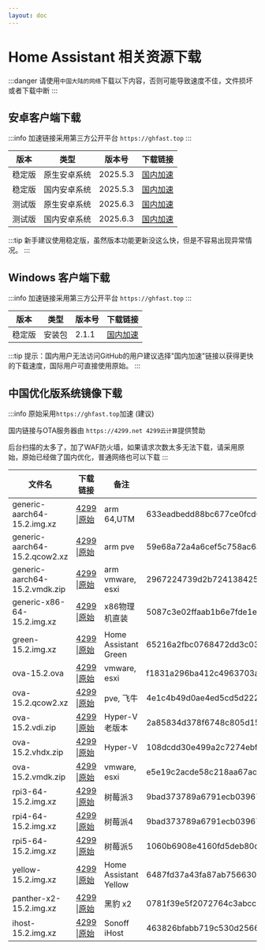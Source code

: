 ```yaml
--- 
layout: doc
---
```


# Home Assistant 相关资源下载
:::danger
请使用`中国大陆的网络`下载以下内容，否则可能导致速度不佳，文件损坏或者下载中断
:::

## 安卓客户端下载
:::info
加速链接采用第三方公开平台 `https://ghfast.top`
:::
> 

| 版本   | 类型       | 版本号  | 下载链接                                                                 |
|--------|------------|---------|--------------------------------------------------------------------------|
| 稳定版 | 原生安卓系统 | 2025.5.3 | [国内加速](https://ghfast.top/https://github.com/home-assistant/android/releases/download/2025.5.3/app-full-release.apk)  |
| 稳定版 | 国内安卓系统 | 2025.5.3 | [国内加速](https://ghfast.top/https://github.com/home-assistant/android/releases/download/2025.5.3/app-minimal-release.apk) |
| 测试版 | 原生安卓系统| 2025.6.3 | [国内加速](https://ghfast.top/https://github.com/home-assistant/android/releases/download/2025.6.3/app-full-release.apk)  |
| 测试版 | 国内安卓系统 | 2025.6.3 | [国内加速](https://ghfast.top/https://github.com/home-assistant/android/releases/download/2025.6.3/app-minimal-release.apk) |

:::tip
新手建议使用稳定版，虽然版本功能更新没这么快，但是不容易出现异常情况。
:::

## Windows 客户端下载

:::info
加速链接采用第三方公开平台 `https://ghfast.top`
:::

| 版本   | 类型   | 版本号| 下载链接                                                            |
|--------|--------|-------|-------------------------------------------------------------------|
| 稳定版 | 安装包 | 2.1.1 | [国内加速](https://ghfast.top/https://github.com/hass-agent/HASS.Agent/releases/latest/download/HASS.Agent.Installer.exe)  |

:::tip
提示：国内用户无法访问GitHub的用户建议选择"国内加速"链接以获得更快的下载速度，国际用户可直接使用原始。
:::

## 中国优化版系统镜像下载

:::info
原始采用`https://ghfast.top`加速 (建议)

国内链接与OTA服务器由 `https://4299.net 4299云计算`提供赞助

后台扫描的太多了，加了WAF防火墙，如果请求次数太多无法下载，请采用原始，原始已经做了国内优化，普通网络也可以下载
:::



| 文件名 | 下载链接 | 备注 |文件HASH (SHA256) |
|----|---|---|----|
| generic-aarch64-15.2.img.xz | [4299](https://ota.hasscn.top/15.2/haos_generic-aarch64-15.2.img.xz) \|[原始](https://ghfast.top/github.com/ha-china/HAOS-CN/releases/download/15.2/haos_generic-aarch64-15.2.img.xz) | arm 64,UTM |633eadbedd88bc677ce0fcd09a25a414c69dccf2c32021553d280d936959d6ac |
| generic-aarch64-15.2.qcow2.xz | [4299](https://ota.hasscn.top/15.2/haos_generic-aarch64-15.2.qcow2.xz) \|[原始](https://ghfast.top/github.com/ha-china/HAOS-CN/releases/download/15.2/haos_generic-aarch64-15.2.qcow2.xz) | arm pve |59e68a72a4a6cef5c758ac6ace15520b69c44ac0f5ce40cc8cfbab18148b8e82|
| generic-aarch64-15.2.vmdk.zip | [4299](https://ota.hasscn.top/15.2/haos_generic-aarch64-15.2.vmdk.zip) \|[原始](https://ghfast.top/github.com/ha-china/HAOS-CN/releases/download/15.2/haos_generic-aarch64-15.2.vmdk.zip) |arm vmware, esxi |2967224739d2b72413842513b0f7d9dcd270f18fcd114509183f74c1dca37440|
| generic-x86-64-15.2.img.xz | [4299](https://ota.hasscn.top/15.2/haos_generic-x86-64-15.2.img.xz) \|[原始](https://ghfast.top/github.com/ha-china/HAOS-CN/releases/download/15.2/haos_generic-x86-64-15.2.img.xz) |x86物理机直装 |5087c3e02ffaab1b6e7fde1e297cfbaa9d7fe7e46f531086c52b30fb39a991cf|
| green-15.2.img.xz | [4299](https://ota.hasscn.top/15.2/haos_green-15.2.img.xz) \|[原始](https://ghfast.top/github.com/ha-china极/HAOS-CN/releases/download/15.2/haos_green-15.2.img.xz) |Home Assistant Green | 65216a2fbc0768472dd3c032987a037054bfe871b21c9836ee962a9d34ffc118|
| ova-15.2.ova | [4299](https://ota.hasscn.top/15.2/haos_ova-15.2.ova) \|[原始](https://ghfast.top/github.com/ha-china/HAOS-CN/releases/download/15.2/haos_ova-15.2.ova) | vmware, esxi | f1831a296ba412c4963703a2a4f67e7d38ad0ebc4fe41b379372d13328c5471d|
| ova-15.2.qcow2.xz | [4299](https://ota.hasscn.top/15.2/haos_ova-15.2.qcow2.xz) \|[原始](https://ghfast.top/github.com/ha-china/HAOS-CN/releases/download/15.2/haos_ova-15.2.qcow2.xz) |pve, 飞牛 |4e1c4b49d0ae4ed5cd5d2229867cb7620c03e9b459b7f7f87fc24f08ea61a466|
| ova-15.2.vdi.zip | [4299](https://ota.hasscn.top/15.2/haos_ova-15.2.vdi.zip) \|[原始](https://ghfast.top/github.com/ha-china/HAOS-CN/releases/download/15.2/haos_ova-15.2.vdi.zip) |Hyper-V 老版本|2a85834d378f6748c805d1567a1a8a7675805682b449e7c3330fda7551b9a4f0|
| ova-15.2.vhdx.zip | [4299](https://ota.hasscn.top/15.2/haos_ova-15.2.vhdx.zip) \|[原始](https://ghfast.top/github.com/ha-china/HAOS-CN/releases/download/15.2/haos_ova-15.2.vhdx.zip) |Hyper-V |108dcdd30e499a2c7274ebf768d09020e47b8d3035d2ec995043ea7dedaf905c|
| ova-15.2.vmdk.zip | [4299](https://ota.hasscn.top/15.2/haos_ova-15.极2.vmdk.zip) \|[原始](https://ghfast.top/github.com/ha-china/HAOS-CN/releases/download/15.2/haos极_ova-15.2.vmdk.zip) |vmware, esxi |e5e19c2acde58c218aa67ac53630398f5343a16a2acb5c9ede54f3e0179053ec|
| rpi3-64-15.2.img.xz | [4299](https://ota.hasscn.top/15.2/haos_rpi3-64-15.2.img.xz) \|[原始](https://ghfast.top/github.com/ha-china/HAOS-CN/releases/download/15.2/haos_rpi3-64-15.2.img.xz) |树莓派3 |9bad373789a6791ecb03967c904d4a5b1807833c1b53b4d07a01af0cf58e8cce|
| rpi4-64-15.2.img.xz | [4299](https://ota.hasscn.top/15.2/haos_rpi4-64-15.2.img.xz) \|[原始](https://ghfast.top/github.com/ha-china/HAOS-CN/releases/download/15.2/haos_rpi4-64-15.2.img.xz) |树莓派4 |9bad373789a6791ecb03967c904d4a5b1807833c1b53b4d07a01af0cf58e8cce|
| rpi5-64-15.2.img.xz | [4299](https://ota.hasscn.top/15.2/haos_rpi5-64-15.2.img.xz) \|[原始](https://ghfast.top/github.com/ha-china/HAOS-CN/releases/download/15.2/haos_rpi5-64-15.2.img.xz) |树莓派5 |1060b6908e4160fd5deb80d875e108cf1fb8e21214926138c5e94c3d82100181|
| yellow-15.2.img.xz | [4299](https://ota.hasscn.top/15.2/haos_yellow-15.2.img.xz) \|[原始](https://ghfast.top/github.com/ha-china/HAOS-CN/releases/download/15.2/haos_yellow-15.2.img.xz) |Home Assistant Yellow |6487fd37a43fa87ab7566308bfa47af7d70d222166ec6ba0270b0406bf1fe5f0|
| panther-x2-15.2.img.xz | [4299](https://ota.hasscn.top/15.2/haos_panther-x2-15.2.img.xz) \|[原始](https://ghfast.top/github.com/ha-china/HAOS-CN/releases/download/15.2/haos_panther-x2-15.2.img.xz) |黑豹 x2 |0781f39e5f2072764c3abcc625074854601cfa4bdcf97104d23536231dcbd1e0|
| ihost-15.2.img.xz | [4299](https://ota.hasscn.top/15.2/haos_ihost-15.2.img.xz) \|[原始](https://ghfast.top/github.com/ha-china/HAOS-CN/releases/download/15.2/haos_ihost-15.2.img.xz) |Sonoff iHost |463826bfabb719c530d2566a4f321d931d04c595c2742f9986423084488a386e|







